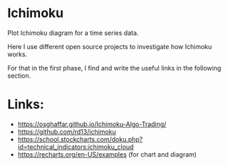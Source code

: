# Ichimoku

Plot Ichimoku diagram for a time series data.

Here I use different open source projects to investigate how Ichimoku works.

For that in the first phase, I find and write the useful links in the following section.

# Links:
* https://osghaffar.github.io/Ichimoku-Algo-Trading/
* https://github.com/rd13/ichimoku
* https://school.stockcharts.com/doku.php?id=technical_indicators:ichimoku_cloud
* https://recharts.org/en-US/examples  (for chart and diagram)
